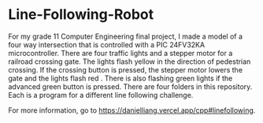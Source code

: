 # Line-Following-Robot

For my grade 11 Computer Engineering final project, I made a model of a four way intersection that is controlled with a PIC 24FV32KA microcontroller. There are four traffic lights and a stepper motor for a railroad crossing gate. The lights flash yellow in the direction of pedestrian crossing. If the crossing button is pressed, the stepper motor lowers the gate and the lights flash red . There is also flashing green lights if the advanced green button is pressed. There are four folders in this repository. Each is a program for a different line following challenge.

For more information, go to https://danielliang.vercel.app/cpp#linefollowing.

